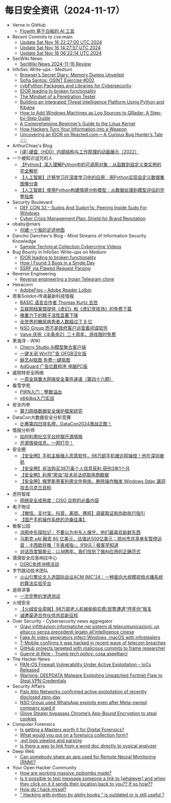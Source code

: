 # 每日安全资讯（2024-11-17）

- Verne in GitHub
  - [Flowith 基于白板的 AI 工具](https://blog.einverne.info/post/2024/11/flowith-two-dimensional-canvas-ai-tool.html)
- Recent Commits to cve:main
  - [Update Sat Nov 16 22:27:00 UTC 2024](https://github.com/trickest/cve/commit/28922dbe34bbc7e0ff4edf6a9b6432edfaadb139)
  - [Update Sat Nov 16 14:27:57 UTC 2024](https://github.com/trickest/cve/commit/8adaf735cd8cfb9c111bf1345b9dd2dfc118f4b0)
  - [Update Sat Nov 16 06:22:14 UTC 2024](https://github.com/trickest/cve/commit/36184bf3d7148cd3bbe99f2a191745ad66d023bf)
- SecWiki News
  - [SecWiki News 2024-11-16 Review](http://www.sec-wiki.com/?2024-11-16)
- InfoSec Write-ups - Medium
  - [Browser’s Secret Diary: Memory Dumps Unveiled](https://infosecwriteups.com/browsers-secret-diary-memory-dumps-unveiled-6b8185156674?source=rss----7b722bfd1b8d---4)
  - [Sofia Santos: OSINT Exercise #002](https://infosecwriteups.com/sofia-santos-osint-exercise-002-c7869ab0b3a1?source=rss----7b722bfd1b8d---4)
  - [cybPython Packages and Libraries for Cybersecurity](https://infosecwriteups.com/cybpython-packages-and-libraries-for-cybersecurity-2a3640737c82?source=rss----7b722bfd1b8d---4)
  - [IDOR leading to broken functionality](https://infosecwriteups.com/idor-leading-to-broken-functionality-9aa0ce602ff3?source=rss----7b722bfd1b8d---4)
  - [The Mindset of a Penetration Tester](https://infosecwriteups.com/the-mindset-of-a-penetration-tester-20ee8588d465?source=rss----7b722bfd1b8d---4)
  - [Building an Integrated Threat Intelligence Platform Using Python and Kibana](https://infosecwriteups.com/building-an-integrated-threat-intelligence-platform-using-python-and-kibana-84503afe6251?source=rss----7b722bfd1b8d---4)
  - [How to Add Windows Machines as Log Sources to QRadar: A Step-by-Step Guide](https://infosecwriteups.com/how-to-add-windows-machines-as-log-sources-to-qradar-a-step-by-step-guide-5ab44cce9ddd?source=rss----7b722bfd1b8d---4)
  - [A Comprehensive Beginner’s Guide to the Linux Kernel](https://infosecwriteups.com/a-comprehensive-beginners-guide-to-the-linux-kernel-9c4995c4cc66?source=rss----7b722bfd1b8d---4)
  - [How Hackers Turn Your Information into a Weapon](https://infosecwriteups.com/how-hackers-turn-your-information-into-a-weapon-bb3d8f283a75?source=rss----7b722bfd1b8d---4)
  - [Uncovering an IDOR on Reacted.com — A Curious Bug Hunter’s Tale ️‍♂️✨](https://infosecwriteups.com/uncovering-an-idor-on-reacted-com-a-curious-bug-hunters-tale-%EF%B8%8F-%EF%B8%8F-99f2bcf742af?source=rss----7b722bfd1b8d---4)
- ArthurChiao's Blog
  - [[译] 硬盘（HDD）内部结构与工作原理的动画展示（2022）](https://arthurchiao.github.io/blog/how-hdd-works-zh/)
- 一个被知识诅咒的人
  - [【Python】深入理解Python中的可调用对象：从函数到自定义类实例的完全解析](https://blog.csdn.net/nokiaguy/article/details/143813594)
  - [【人工智能】迁移学习在深度学习中的应用：用Python实现自定义数据集图像分类](https://blog.csdn.net/nokiaguy/article/details/143813540)
  - [【人工智能】使用Python构建情感分析模型：从数据处理到模型评估的完整指南](https://blog.csdn.net/nokiaguy/article/details/143813502)
- Security Boulevard
  - [DEF CON 32 –  Sudos And Sudon’ts: Peering Inside Sudo For Windows](https://securityboulevard.com/2024/11/def-con-32-sudos-and-sudonts-peering-inside-sudo-for-windows/)
  - [Cyber Crisis Management Plan: Shield for Brand Reputation](https://securityboulevard.com/2024/11/cyber-crisis-management-plan-shield-for-brand-reputation/)
- obaby@mars
  - [创建一个我的足迹地图](https://h4ck.org.cn/2024/11/18537)
- Dancho Danchev's Blog - Mind Streams of Information Security Knowledge
  - [Sample Technical Collection Cybercrime Videos](https://ddanchev.blogspot.com/2024/11/sample-technical-collection-cybercrime.html)
- Bug Bounty in InfoSec Write-ups on Medium
  - [IDOR leading to broken functionality](https://infosecwriteups.com/idor-leading-to-broken-functionality-9aa0ce602ff3?source=rss----7b722bfd1b8d--bug_bounty)
  - [How I Found 3 Bugs in a Single Day](https://infosecwriteups.com/how-i-found-3-bugs-in-a-single-day-a690e2abd4fb?source=rss----7b722bfd1b8d--bug_bounty)
  - [SSRF via Flawed Request Parsing](https://infosecwriteups.com/ssrf-via-flawed-request-parsing-7b32a119f047?source=rss----7b722bfd1b8d--bug_bounty)
- Reverse Engineering
  - [Reverse engineering a trojan Telegram clone](https://www.reddit.com/r/ReverseEngineering/comments/1gsj9qc/reverse_engineering_a_trojan_telegram_clone/)
- Hexacorn
  - [AdobeFips – Adobe Reader Lolbin](https://www.hexacorn.com/blog/2024/11/16/adobefips-adobe-reader-lolbin/)
- 奇客Solidot–传递最新科技情报
  - [BASIC 语言合作者 Thomas Kurtz 去世](https://www.solidot.org/story?sid=79797)
  - [互联网档案馆提供《虚幻》和《虚幻竞技场》的免费下载](https://www.solidot.org/story?sid=79796)
  - [微重力下的精子活性显著下降](https://www.solidot.org/story?sid=79795)
  - [全世界的糖尿病患者人数超过了 8 亿](https://www.solidot.org/story?sid=79794)
  - [NSO Group 而不是政府客户运营着间谍软件](https://www.solidot.org/story?sid=79793)
  - [Valve 庆祝《半条命2》二十周年，游戏限时免费](https://www.solidot.org/story?sid=79792)
- 黑海洋 - WIKI
  - [Cherry Studio Ai模型聚合客户端](https://www.upx8.com/4435)
  - [一键关闭 Win11广告 OFGB汉化版](https://www.upx8.com/4434)
  - [鲜艺AI抠图 免费一键抠图](https://www.upx8.com/4433)
  - [AdGuard 广告拦截程序 电脑PC版](https://www.upx8.com/4432)
- 威努特安全网络
  - [一周全球重大网络安全事件速递（第四十六期）](https://mp.weixin.qq.com/s?__biz=MzAwNTgyODU3NQ==&mid=2651128905&idx=1&sn=d785102d5020eaf54a42ce10bc9b1e44&chksm=80e71ef9b79097ef189e2e89e89acb8eec5f2910ce06f796c46e4a28997c922ab8af5a82cb77&scene=58&subscene=0#rd)
- 看雪学苑
  - [PWN入门：整数溢出](https://mp.weixin.qq.com/s?__biz=MjM5NTc2MDYxMw==&mid=2458582512&idx=1&sn=1398429a5de7f38c593c3f13a3e9cf4d&chksm=b18dcd7a86fa446c55c332e8cc38abad2737351df86a2146e0f46727a9ced57eae074f06a26a&scene=58&subscene=0#rd)
  - [x64dbg入门实战](https://mp.weixin.qq.com/s?__biz=MjM5NTc2MDYxMw==&mid=2458582512&idx=2&sn=c7e3bc4105db5cf8e3f21aae9d113d2a&chksm=b18dcd7a86fa446c5f20b467881e80e8c9832e1d578dcf660907690fb8a98094ad0daffcf3d4&scene=58&subscene=0#rd)
- 安全内参
  - [算力网络数据安全保护框架研究](https://mp.weixin.qq.com/s?__biz=MzI4NDY2MDMwMw==&mid=2247513091&idx=1&sn=90344eb17f930dee0807037559964a2d&chksm=ebfaf323dc8d7a357d66332e099673ea6f71d811af8c03b4d8661f94eeb66ad6d23da1bcbee0&scene=58&subscene=0#rd)
- DataCon大数据安全分析竞赛
  - [比赛第四日排名榜，DataCon2024激战正酣！](https://mp.weixin.qq.com/s?__biz=MzU5Njg1NzMyNw==&mid=2247488618&idx=1&sn=631786178eb7b8258b09c14a78da734a&chksm=fe5d0ceac92a85fce00d8939adae738e3cb64850ec7723c9e8ae1411d2b813e27e8e9a52c614&scene=58&subscene=0#rd)
- 情报分析师
  - [如何利用社交平台挖掘开源情报](https://mp.weixin.qq.com/s?__biz=MzA3Mjc1MTkwOA==&mid=2650557463&idx=1&sn=0b9e35f52970c0f9cace6471990dd7e5&chksm=8711625cb066eb4a7e6eb16048e88e5143169bb539ff0f5b03d785d23c92882d5169573ce3f6&scene=58&subscene=0#rd)
  - [开源情报信息，一网打尽！](https://mp.weixin.qq.com/s?__biz=MzA3Mjc1MTkwOA==&mid=2650557463&idx=2&sn=afce7275be4354bb0a09218e1a9f5e7b&chksm=8711625cb066eb4aed630f98d7f972ebe75fc3c9dfba9d44a9ce44f39baf4b5f7d5f6984aa53&scene=58&subscene=0#rd)
- 安全圈
  - [【安全圈】手机主板植入恶意软件，98万部手机被远程操控！他在深圳被抓](https://mp.weixin.qq.com/s?__biz=MzIzMzE4NDU1OQ==&mid=2652066024&idx=1&sn=1f067ab157601babcd85f75fb2d922a9&chksm=f36e7ca8c419f5be9fff3e8d1553cb7aebf180697c5d3b407014247a0aa1cbbba084b9acb79c&scene=58&subscene=0#rd)
  - [【安全圈】非法购买38万条个人信息获利 获刑3年1个月](https://mp.weixin.qq.com/s?__biz=MzIzMzE4NDU1OQ==&mid=2652066024&idx=2&sn=0992fce67c63d8241382ad131084b639&chksm=f36e7ca8c419f5be90f76bf60938259deed1098709925a964d4699975ce428aefef533f804a3&scene=58&subscene=0#rd)
  - [【安全圈】利用“爬虫”技术非法抓取电商数据](https://mp.weixin.qq.com/s?__biz=MzIzMzE4NDU1OQ==&mid=2652066024&idx=3&sn=168ceadc13c78d0c128517b6cfe7df0b&chksm=f36e7ca8c419f5bedf9c689eb7c76cd562abee0f8331f373e8494d8f1cf80322fb0b68c56086&scene=58&subscene=0#rd)
  - [【安全圈】俄罗斯黑客利用文件拖放、删除操作触发 Windows 0day 漏洞攻击乌克兰目标](https://mp.weixin.qq.com/s?__biz=MzIzMzE4NDU1OQ==&mid=2652066024&idx=4&sn=46592438737abae8701b9ba1b7160d86&chksm=f36e7ca8c419f5be0b5de8218474b566a05a2871e02c5f1b86f0a13769a0651d6087bd35a84d&scene=58&subscene=0#rd)
- 虎符智库
  - [网络安全成熟度：CISO 议程的必备内容](https://mp.weixin.qq.com/s?__biz=MzIwNjYwMTMyNQ==&mid=2247492813&idx=1&sn=b98551268c37c3a0911bed2e85c08c8f&chksm=971d89cfa06a00d9afe9b5012c1419917d702e7825945fe9656f4e257bb9679759ebdf307e50&scene=58&subscene=0#rd)
- 电子物证
  - [【微信、支付宝、抖音、美团、携程】调查取证和协助执行指引](https://mp.weixin.qq.com/s?__biz=MzAwNDcwMDgzMA==&mid=2651048036&idx=1&sn=993d40e174ee9483590ab981a7a955c3&chksm=80d08795b7a70e8350bbebc707ecfd5dd4c7c9d3696f722f3c5772d2a217f5d1da976da29554&scene=58&subscene=0#rd)
  - [【国产手机操作系统的沧桑往事】](https://mp.weixin.qq.com/s?__biz=MzAwNDcwMDgzMA==&mid=2651048036&idx=2&sn=637f7d74d86c8399ab4319f1bf7e8805&chksm=80d08795b7a70e8306eef4ecf6e3bb3201f59fbb1a6ea56e619ee8c1ae6c5921a3763dada5ff&scene=58&subscene=0#rd)
- 极客公园
  - [涂鸦中东探险记：不要以为中东人保守，他们最喜欢新鲜东西](https://mp.weixin.qq.com/s?__biz=MTMwNDMwODQ0MQ==&mid=2653064067&idx=1&sn=4d1c5eec00d52c8291da2fca3a02d7b6&chksm=7e57f63549207f23cec736ed3c8f7f52655f1c8e6beffa6b9c30d13f8801448317b8e898bef4&scene=58&subscene=0#rd)
  - [马斯克 xAI 融资 60 亿美元，估值达500亿美元；郑州市共享单车暂停运营；卡西欧将推「手表戒指」，919元 | 极客早知道](https://mp.weixin.qq.com/s?__biz=MTMwNDMwODQ0MQ==&mid=2653064051&idx=1&sn=710c2155fda2ca3bc6113a74e8a5ad1d&chksm=7e57f6c549207fd3dc044c8017a53671ca558ca7228c123bc97adcb5ea13917f1db0666e748e&scene=58&subscene=0#rd)
  - [对话百度智能云：LLM两年，我们找到了做AI应用的正确范式](https://mp.weixin.qq.com/s?__biz=MTMwNDMwODQ0MQ==&mid=2653064051&idx=2&sn=508d2f0d27490623b1e811899919d66e&chksm=7e57f6c549207fd3a9e45f674fe0ce2269f1c091b27f5f39c16aa1e08a157d5ad7e56e9be355&scene=58&subscene=0#rd)
- 滴滴安全应急响应中心
  - [DSRC年终冲榜活动](https://mp.weixin.qq.com/s?__biz=MzA3Mzk1MDk1NA==&mid=2651908441&idx=1&sn=f25cff2e4337325f7e2f7d23f403bd5d&chksm=84e37adcb394f3cae9896416792138dc0524714d5b6debf4ed8f2c38fd04b4c0f0cc83d9e1ef&scene=58&subscene=0#rd)
- 字节跳动技术团队
  - [火山引擎论文入选国际会议ACM IMC'24｜一种面向大规模视频点播系统的算法实验平台](https://mp.weixin.qq.com/s?__biz=MzI1MzYzMjE0MQ==&mid=2247511385&idx=1&sn=147187a9adb3a84cd0914ec713d8bd0a&chksm=e9d366bbdea4efad49c6f57741cff0e8157fc5c59ee7bbd626f324f1ae27f6898cc6f6076036&scene=58&subscene=0#rd)
- 迪哥讲事
  - [一次完整的渗透测试](https://mp.weixin.qq.com/s?__biz=MzIzMTIzNTM0MA==&mid=2247496351&idx=1&sn=b35159fe95e7c3537c6b73b1a7284d36&chksm=e8a5f8fcdfd271eacb056e0ab824a4c715941708f87c91c0b6c92790ad6334ae5764a3bd3855&scene=58&subscene=0#rd)
- 火绒安全
  - [【火绒安全周报】98万部老人机被偷偷扣费/民警遭遇“呼死你”报复](https://mp.weixin.qq.com/s?__biz=MzI3NjYzMDM1Mg==&mid=2247520561&idx=1&sn=6ef6e527870bcff1dbbd515ab4cfbc14&chksm=eb704f0edc07c6184a790edbd3b5f3ca2fcd4a951c943cc1b49a10f1c3af03c38acdc199465b&scene=58&subscene=0#rd)
  - [诚邀渠道合作伙伴共启新征程](https://mp.weixin.qq.com/s?__biz=MzI3NjYzMDM1Mg==&mid=2247520561&idx=2&sn=a0909a3d42c4b82a3de908949b872bdb&chksm=eb704f0edc07c618a6b568bb1c6208f999ed62b2f26a5d587250900fcfa2a441172c21423e4d&scene=58&subscene=0#rd)
- Over Security - Cybersecurity news aggregator
  - [Gravi infiltrazioni informatiche nei sistemi di telecomunicazioni: un attacco senza precedenti legato all’intelligence cinese](https://www.insicurezzadigitale.com/gravi-infiltrazioni-informatiche-nei-sistemi-di-telecomunicazioni-un-attacco-senza-precedenti-legato-allintelligence-cinese/)
  - [Fake AI video generators infect Windows, macOS with infostealers](https://www.bleepingcomputer.com/news/security/fake-ai-video-generators-infect-windows-macos-with-infostealers/)
  - [T-Mobile confirms it was hacked in recent wave of telecom breaches](https://www.bleepingcomputer.com/news/security/t-mobile-confirms-it-was-hacked-in-recent-wave-of-telecom-breaches/)
  - [GitHub projects targeted with malicious commits to frame researcher](https://www.bleepingcomputer.com/news/security/github-projects-targeted-with-malicious-commits-to-frame-researcher/)
  - [Guerre di Rete - Trump tech policy: cosa aspettarci](https://guerredirete.substack.com/p/guerre-di-rete-trump-tech-policy)
- The Hacker News
  - [PAN-OS Firewall Vulnerability Under Active Exploitation – IoCs Released](https://thehackernews.com/2024/11/pan-os-firewall-vulnerability-under.html)
  - [Warning: DEEPDATA Malware Exploiting Unpatched Fortinet Flaw to Steal VPN Credentials](https://thehackernews.com/2024/11/warning-deepdata-malware-exploiting.html)
- Security Affairs
  - [Palo Alto Networks confirmed active exploitation of recently disclosed zero-day](https://securityaffairs.com/171057/hacking/palo-alto-networks-zero-day-exploitation.html)
  - [NSO Group used WhatsApp exploits even after Meta-owned company sued it](https://securityaffairs.com/171047/security/nso-group-used-whatsapp-exploits-even-after-meta-owned-company-sued-it.html)
  - [Glove Stealer bypasses Chrome’s App-Bound Encryption to steal cookies](https://securityaffairs.com/171034/malware/glove-stealer-bypasses-chromes-app-bound-encryption.html)
- Computer Forensics
  - [Is getting a Masters worth it for Digital Forensics?](https://www.reddit.com/r/computerforensics/comments/1gsvjoc/is_getting_a_masters_worth_it_for_digital/)
  - [What would you put on a forensics collection form?](https://www.reddit.com/r/computerforensics/comments/1gsvfkh/what_would_you_put_on_a_forensics_collection_form/)
  - [.evt logs viewing and parsing](https://www.reddit.com/r/computerforensics/comments/1gsqeq0/evt_logs_viewing_and_parsing/)
  - [Is there a way to link from a word doc directly to pysical analyzer](https://www.reddit.com/r/computerforensics/comments/1gsojvr/is_there_a_way_to_link_from_a_word_doc_directly/)
- Deep Web
  - [Can somebody share an app used for Remote Neural Monitoring (RNM)?](https://www.reddit.com/r/deepweb/comments/1gsiser/can_somebody_share_an_app_used_for_remote_neural/)
- Your Open Hacker Community
  - [How are working massive zipbombs made?](https://www.reddit.com/r/HowToHack/comments/1gsiq4a/how_are_working_massive_zipbombs_made/)
  - [Is it possible to text message someone a link to [whatever] and when they click on it it sends their location back to you?? If so how??](https://www.reddit.com/r/HowToHack/comments/1gsssmq/is_it_possible_to_text_message_someone_a_link_to/)
  - [How do I hack mysql?](https://www.reddit.com/r/HowToHack/comments/1gsqlgm/how_do_i_hack_mysql/)
  - [" Hacking with python by alphy books " is outdated or is still useful ?](https://www.reddit.com/r/HowToHack/comments/1gsibrw/hacking_with_python_by_alphy_books_is_outdated_or/)
